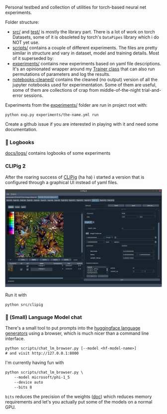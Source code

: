 
Personal testbed and collection of utilities for torch-based 
neural net experiments.

Folder structure:

- [src/](src/) and [test/](src/) is mostly the library part.
  There is a lot of work on torch Datasets, some of it is
  obsoleted by torch's `DataPipes` library which i do NOT yet use.
- [scripts/](scripts/) contains a couple of different experiments.
  The files are pretty similar in structure and vary in dataset,
  model and training details. Most of it superseded by:
- [experiments/](experiments/) contains new experiments based on
  yaml file descriptions. It's an opinionated wrapper around
  my [Trainer class](src/train/trainer.py) that can also run 
  permutations of parameters and log the results.
- [notebooks-cleaned/](notebooks-cleaned/) contains the cleaned (no output)
  version of all the jupyter notebooks used for experimentation. 
  Some of them are useful, some of them are collections of crap from
  middle-of-the-night trial-and-error sessions.

Experiments from the [experiments/](experiments/) folder are run in project root with:

```shell
python exp.py experiments/the-name.yml run
```

Create a github issue if you are interested in playing with it and
need some documentation.


### :strawberry: Logbooks

[docs/logs/](docs/logs/) contains logbooks of some experiments


### CLIPig 2 

After the roaring success of [CLIPig](https://github.com/defgsus/clipig) (ha ha)
i started a version that is configured through a graphical UI instead of yaml files.

![CLIPig screenshot](./src/clipig/screenshot.png)

Run it with 
```shell
python src/clipig
```


### 🤗  (Small) Language Model chat

There's a small tool to put prompts into the 
[huggingface language generators](https://huggingface.co/models?pipeline_tag=text-generation) 
using a browser, which is much nicer than a command line interface. 

```shell
python scripts/chat_lm_browser.py [--model <hf-model-name>]
# and visit http://127.0.0.1:8000
```

I'm currently having fun with 

```shell
python scripts/chat_lm_browser.py \
    --model microsoft/phi-1_5
    --device auto
    --bits 8
```

`bits` reduces the precision of the weights
([doc](https://huggingface.co/docs/transformers/llm_tutorial_optimization#1-lower-precision))
which reduces memory requirements and let's you actually put some of the models
on a normal GPU.
